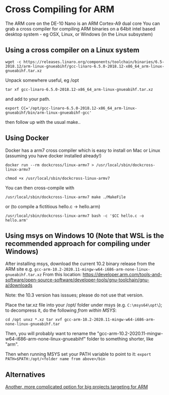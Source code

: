 # Cross Compiling for ARM

The ARM core on the DE-10 Nano is an ARM Cortex-A9 dual core
You can grab a cross compiler for compiling ARM binaries on a 64bit intel based desktop system - eg OSX, Linux, or Windows (in the Linux subsystem)


## Using a cross compiler on a Linux system
`wget -c https://releases.linaro.org/components/toolchain/binaries/6.5-2018.12/arm-linux-gnueabihf/gcc-linaro-6.5.0-2018.12-x86_64_arm-linux-gnueabihf.tar.xz`

Unpack somewhere useful, eg /opt

`tar xf gcc-linaro-6.5.0-2018.12-x86_64_arm-linux-gnueabihf.tar.xz`

and add to your path.

`export CC='/opt/gcc-linaro-6.5.0-2018.12-x86_64_arm-linux-gnueabihf/bin/arm-linux-gnueabihf-gcc'`

then follow up with the usual make..

## Using Docker
Docker has a arm7 cross compiler which is easy to install on Mac or Linux (assuming you have docker installed already!)

`docker run --rm dockcross/linux-armv7 > /usr/local/sbin/dockcross-linux-armv7`

`chmod +x /usr/local/sbin/dockcross-linux-armv7`

You can then cross-compile with 

`/usr/local/sbin/dockcross-linux-armv7 make ./MakeFile`

or (to compile a fictitious hello.c -> hello.arm)

`/usr/local/sbin/dockcross-linux-armv7 bash -c '$CC hello.c -o hello.arm'`
 

## Using msys on Windows 10  (Note that WSL is the recommended approach for compiling under Windows)
After installing msys, download the current 10.2 binary release from the ARM site e.g.
`gcc-arm-10.2-2020.11-mingw-w64-i686-arm-none-linux-gnueabihf.tar.xz`
From this location:
https://developer.arm.com/tools-and-software/open-source-software/developer-tools/gnu-toolchain/gnu-a/downloads

Note: the 10.3 version has isssues; please do not use that version.

Place the tar.xz file into your /opt/ folder under msys (e.g. `C:\msys64\opt\`); to decompress it, do the following *from within MSYS*:

`cd /opt
unxz *.xz
tar xvf gcc-arm-10.2-2020.11-mingw-w64-i686-arm-none-linux-gnueabihf.tar`

Then, you will probably want to rename the "gcc-arm-10.2-2020.11-mingw-w64-i686-arm-none-linux-gnueabihf" folder to something shorter, like "arm".

Then when running MSYS set your PATH variable to point to it:
`export PATH=$PATH:/opt/<folder name from above>/bin`

## Alternatives
[Another, more complicated option for big projects targeting for ARM](Native-ARMv7-Toolchain-on-x86-64)
